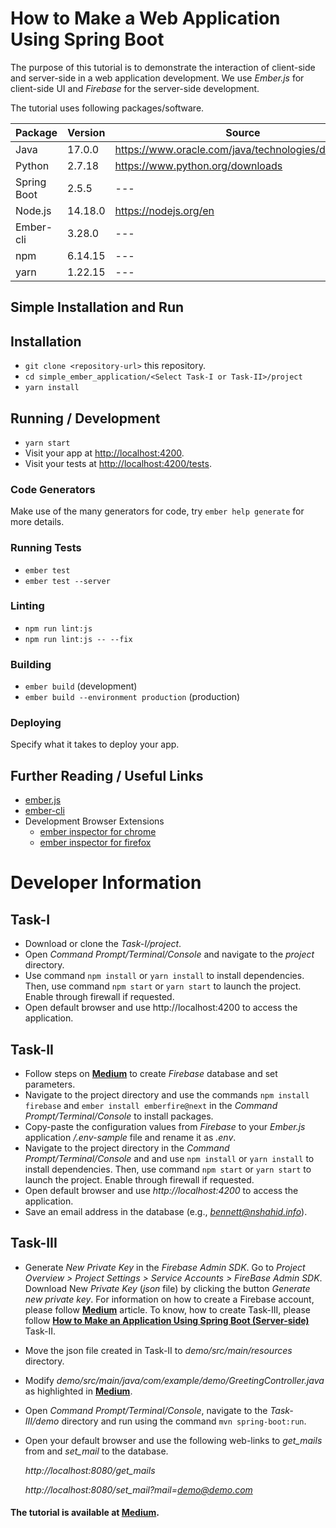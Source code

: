 # How to Make a Web Application Using Spring Boot
The purpose of this tutorial is to demonstrate the interaction of client-side and server-side in a web application development. We use *Ember.js* for client-side UI and *Firebase* for the server-side development. 

The tutorial uses following packages/software.

**Package** | **Version** | **Source**
--- | --- | ---
Java | 17.0.0 | https://www.oracle.com/java/technologies/downloads
Python | 2.7.18 | https://www.python.org/downloads
Spring Boot | 2.5.5 | ---
Node.js | 14.18.0 | https://nodejs.org/en
Ember-cli | 3.28.0 | ---
npm | 6.14.15 | ---
yarn | 1.22.15 | ---

## Simple Installation and Run

## Installation

* `git clone <repository-url>` this repository.
* `cd simple_ember_application/<Select Task-I or Task-II>/project`
* `yarn install`

## Running / Development

* `yarn start`
* Visit your app at [http://localhost:4200](http://localhost:4200).
* Visit your tests at [http://localhost:4200/tests](http://localhost:4200/tests).

### Code Generators

Make use of the many generators for code, try `ember help generate` for more details.

### Running Tests

* `ember test`
* `ember test --server`

### Linting

* `npm run lint:js`
* `npm run lint:js -- --fix`

### Building

* `ember build` (development)
* `ember build --environment production` (production)

### Deploying

Specify what it takes to deploy your app.

## Further Reading / Useful Links

* [ember.js](https://emberjs.com/)
* [ember-cli](https://ember-cli.com/)
* Development Browser Extensions
  * [ember inspector for chrome](https://chrome.google.com/webstore/detail/ember-inspector/bmdblncegkenkacieihfhpjfppoconhi)
  * [ember inspector for firefox](https://addons.mozilla.org/en-US/firefox/addon/ember-inspector/)

# Developer Information 

## Task-I
* Download or clone the *Task-I/project*.
* Open *Command Prompt/Terminal/Console* and navigate to the *project* directory.
* Use command `npm install` or `yarn install` to install dependencies. Then, use command `npm start` or `yarn start` to launch the project. Enable through firewall if requested.
* Open default browser and use http://localhost:4200 to access the application.
## Task-II
* Follow steps on [**Medium**](https://nauman-shahid.medium.com/how-to-build-a-simple-ember-application-80f5b8ccb076) to create *Firebase* database and set parameters.
* Navigate to the project directory and use the commands `npm install firebase` and `ember install emberfire@next` in the *Command Prompt/Terminal/Console* to install packages.
* Copy-paste the configuration values from *Firebase* to your *Ember.js* application */.env-sample* file and rename it as *.env*.
* Navigate to the project directory in the *Command Prompt/Terminal/Console* and and use `npm install` or `yarn install` to install dependencies. Then, use command `npm start` or `yarn start` to launch the project. Enable through firewall if requested.
* Open default browser and use *http://localhost:4200* to access the application.
* Save an email address in the database (e.g., *bennett@nshahid.info*).
## Task-III
* Generate *New Private Key* in the *Firebase Admin SDK*. Go to *Project Overview > Project Settings > Service Accounts > FireBase Admin SDK*. Download New *Private Key* (*json* file) by clicking the button *Generate new private key*. For information on how to create a Firebase account, please follow [**Medium**](https://nauman-shahid.medium.com/how-to-build-a-simple-ember-application-80f5b8ccb076) article. To know, how to create Task-III, please follow [**How to Make an Application Using Spring Boot (Server-side)**](https://medium.com/analytics-vidhya/how-to-make-a-web-application-using-spring-boot-4c89c8e7053e) Task-II.
* Move the json file created in Task-II to *demo/src/main/resources* directory.
* Modify *demo/src/main/java/com/example/demo/GreetingController.java* as highlighted in [**Medium**](https://nauman-shahid.medium.com/how-to-build-a-simple-ember-application-80f5b8ccb076).
* Open *Command Prompt/Terminal/Console*, navigate to the *Task-III/demo* directory and run using the command `mvn spring-boot:run`.
* Open your default browser and use the following web-links to *get_mails* from and *set_mail* to the database.
  
  *http://localhost:8080/get_mails*
  
  *http://localhost:8080/set_mail?mail=demo@demo.com*
  
#### The tutorial is available at [**Medium**](https://nauman-shahid.medium.com/how-to-build-a-simple-ember-application-80f5b8ccb076).


